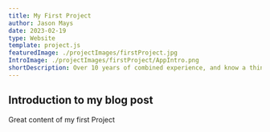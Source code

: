 ```yaml
---
title: My First Project
author: Jason Mays
date: 2023-02-19
type: Website
template: project.js
featuredImage: ./projectImages/firstProject.jpg
IntroImage: ./projectImages/firstProject/AppIntro.png
shortDescription: Over 10 years of combined experience, and know a thing or two about designing websites and mobile apps.
---
```


## Introduction to my blog post

Great content of my first Project